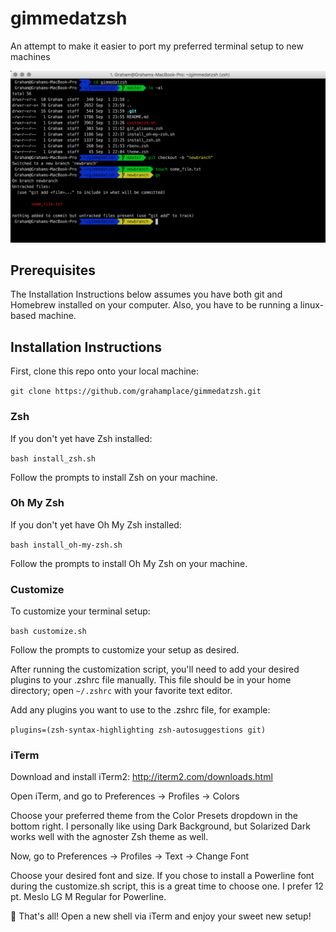# gimmedatzsh
An attempt to make it easier to port my preferred terminal setup to new machines

![Example](./example.png)

## Prerequisites
The Installation Instructions below assumes you have both git and Homebrew installed on your computer. Also, you have to be running a linux-based machine.

## Installation Instructions
First, clone this repo onto your local machine:

`git clone https://github.com/grahamplace/gimmedatzsh.git`

### Zsh
If you don't yet have Zsh installed:

`bash install_zsh.sh`

Follow the prompts to install Zsh on your machine.

### Oh My Zsh
If you don't yet have Oh My Zsh installed:

`bash install_oh-my-zsh.sh`

Follow the prompts to install Oh My Zsh on your machine.

### Customize
To customize your terminal setup:

`bash customize.sh`

Follow the prompts to customize your setup as desired.

After running the customization script, you'll need to add your desired plugins to your .zshrc file manually. This file should be in your home directory; open `~/.zshrc` with your favorite text editor.

Add any plugins you want to use to the .zshrc file, for example:

`plugins=(zsh-syntax-highlighting zsh-autosuggestions git)`

### iTerm
Download and install iTerm2: http://iterm2.com/downloads.html

Open iTerm, and go to Preferences → Profiles → Colors

Choose your preferred theme from the Color Presets dropdown in the bottom right. I personally like using Dark Background, but Solarized Dark works well with the agnoster Zsh theme as well.


Now, go to Preferences → Profiles → Text → Change Font

Choose your desired font and size. If you chose to install a Powerline font during the customize.sh script, this is a great time to choose one. I prefer 12 pt. Meslo LG M Regular for Powerline.

🎉 That's all! Open a new shell via iTerm and enjoy your sweet new setup! 
